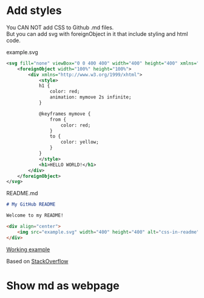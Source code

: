 # Add styles
You CAN NOT add CSS to Github .md files.  
But you can add svg with foreignObject in it that include styling and html code.

example.svg
```svg
<svg fill="none" viewBox="0 0 400 400" width="400" height="400" xmlns="http://www.w3.org/2000/svg">
    <foreignObject width="100%" height="100%">
        <div xmlns="http://www.w3.org/1999/xhtml">
            <style>
            h1 {
                color: red;
                animation: mymove 2s infinite;
            }

            @keyframes mymove {
                from {
                    color: red;
                }
                to {
                    color: yellow;
                }
            }
            </style>
            <h1>HELLO WORLD!</h1>
        </div>
    </foreignObject>
</svg>
```

README.md
```md
# My GitHub README

Welcome to my README!

<div align="center">
    <img src="example.svg" width="400" height="400" alt="css-in-readme">
</div>
```
[Working example](https://github.com/sindresorhus/css-in-readme-like-wat)


Based on [StackOverflow](https://stackoverflow.com/questions/51956361/custom-css-file-for-readme-md-in-a-github-repo)

# Show md as webpage